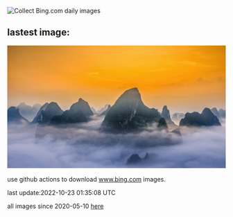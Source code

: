 ![Collect Bing.com daily images](https://github.com/counter2015/bing-daily-images/workflows/Collect%20Bing.com%20daily%20images/badge.svg)
## lastest image:
![](images/KarstMountains.jpg)

use github actions to download www.bing.com images.

last update:2022-10-23 01:35:08 UTC

all images since 2020-05-10 [here](https://github.com/counter2015/bing-daily-images/tree/master/images) 
